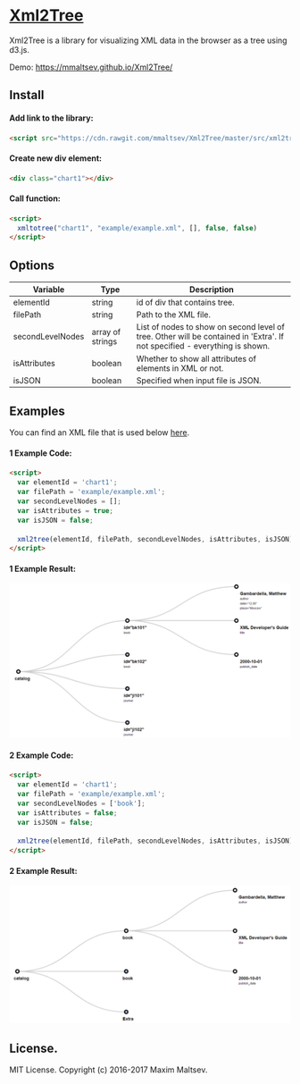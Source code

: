 # [Xml2Tree](https://github.com/mmaltsev/XML2Tree)

Xml2Tree is a library for visualizing XML data in the browser as a tree using d3.js.

Demo: https://mmaltsev.github.io/Xml2Tree/

## Install

#### Add link to the library:
```html
<script src="https://cdn.rawgit.com/mmaltsev/Xml2Tree/master/src/xml2tree.min.js"></script>
```

#### Create new div element:
```html
<div class="chart1"></div>
```

#### Call function:
```html
<script>
  xmltotree("chart1", "example/example.xml", [], false, false)
</script>
```

## Options

| Variable         | Type    | Description            |
| ----------------- | ------- | ---------------------- |
| elementId        | string  | id of div that contains tree. |
| filePath         | string  | Path to the XML file. |
| secondLevelNodes | array of strings   | List of nodes to show on second level of tree. Other will be contained in 'Extra'. If not specified - everything is shown. |
| isAttributes     | boolean | Whether to show all attributes of elements in XML or not. |
| isJSON           | boolean | Specified when input file is JSON. |


## Examples
You can find an XML file that is used below [here](example/example.xml).

#### 1 Example Code:
```html
<script>
  var elementId = 'chart1';
  var filePath = 'example/example.xml';
  var secondLevelNodes = [];
  var isAttributes = true;
  var isJSON = false;
		
  xml2tree(elementId, filePath, secondLevelNodes, isAttributes, isJSON);
</script>
```

#### 1 Example Result:
<img src="example/example1.png" width="650"/>

#### 2 Example Code:
```html
<script>
  var elementId = 'chart1';
  var filePath = 'example/example.xml';
  var secondLevelNodes = ['book'];
  var isAttributes = false;
  var isJSON = false;
		
  xml2tree(elementId, filePath, secondLevelNodes, isAttributes, isJSON);
</script>
```

#### 2 Example Result:
<img src="example/example2.png" width="650"/>

## License.
MIT License. Copyright (c) 2016-2017 Maxim Maltsev.
